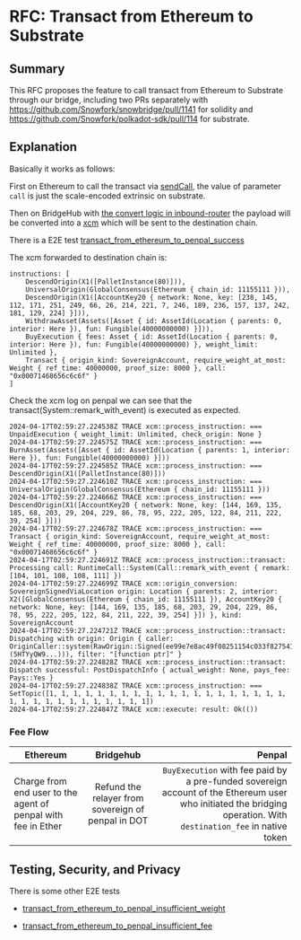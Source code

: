# RFC: Transact from Ethereum to Substrate


## Summary

This RFC proposes the feature to call transact from Ethereum to Substrate through our bridge, including two PRs separately with https://github.com/Snowfork/snowbridge/pull/1141 for solidity and https://github.com/Snowfork/polkadot-sdk/pull/114 for substrate. 

## Explanation

Basically it works as follows:

First on Ethereum to call the transact via [sendCall](https://github.com/Snowfork/snowbridge/blob/bdf4c716c3863ad7c2a83ee870c8c399919c4e26/contracts/src/Gateway.sol#L630), the value of parameter `call` is just the scale-encoded extrinsic on substrate.

Then on BridgeHub with [the convert logic in inbound-router](https://github.com/Snowfork/polkadot-sdk/blob/1cab94c80aefdf3497d69828a22ac15bd27dbb95/bridges/snowbridge/primitives/router/src/inbound/mod.rs#L341) the payload will be converted into a [xcm](https://github.com/Snowfork/polkadot-sdk/blob/1cab94c80aefdf3497d69828a22ac15bd27dbb95/bridges/snowbridge/primitives/router/src/inbound/mod.rs#L359-L370) which will be sent to the destination chain.


There is a E2E test [transact_from_ethereum_to_penpal_success](https://github.com/Snowfork/polkadot-sdk/blob/cd7a64a1ca5b8e1ea6339125c0c966065ada8e70/cumulus/parachains/integration-tests/emulated/tests/bridges/bridge-hub-rococo/src/tests/snowbridge.rs#L568)

The xcm forwarded to destination chain is:

```
instructions: [
    DescendOrigin(X1([PalletInstance(80)])), 
    UniversalOrigin(GlobalConsensus(Ethereum { chain_id: 11155111 })), 
    DescendOrigin(X1([AccountKey20 { network: None, key: [238, 145, 112, 171, 251, 249, 66, 26, 214, 221, 7, 246, 189, 236, 157, 137, 242, 181, 129, 224] }])), 
    WithdrawAsset(Assets([Asset { id: AssetId(Location { parents: 0, interior: Here }), fun: Fungible(40000000000) }])), 
    BuyExecution { fees: Asset { id: AssetId(Location { parents: 0, interior: Here }), fun: Fungible(40000000000) }, weight_limit: Unlimited }, 
    Transact { origin_kind: SovereignAccount, require_weight_at_most: Weight { ref_time: 40000000, proof_size: 8000 }, call: "0x00071468656c6c6f" }
]
```


Check the xcm log on penpal we can see that the transact(System::remark_with_event) is executed as expected.

```
2024-04-17T02:59:27.224538Z TRACE xcm::process_instruction: === UnpaidExecution { weight_limit: Unlimited, check_origin: None }
2024-04-17T02:59:27.224575Z TRACE xcm::process_instruction: === BurnAsset(Assets([Asset { id: AssetId(Location { parents: 1, interior: Here }), fun: Fungible(40000000000) }]))
2024-04-17T02:59:27.224585Z TRACE xcm::process_instruction: === DescendOrigin(X1([PalletInstance(80)]))
2024-04-17T02:59:27.224610Z TRACE xcm::process_instruction: === UniversalOrigin(GlobalConsensus(Ethereum { chain_id: 11155111 }))
2024-04-17T02:59:27.224666Z TRACE xcm::process_instruction: === DescendOrigin(X1([AccountKey20 { network: None, key: [144, 169, 135, 185, 68, 203, 29, 204, 229, 86, 78, 95, 222, 205, 122, 84, 211, 222, 39, 254] }]))
2024-04-17T02:59:27.224678Z TRACE xcm::process_instruction: === Transact { origin_kind: SovereignAccount, require_weight_at_most: Weight { ref_time: 40000000, proof_size: 8000 }, call: "0x00071468656c6c6f" }
2024-04-17T02:59:27.224691Z TRACE xcm::process_instruction::transact: Processing call: RuntimeCall::System(Call::remark_with_event { remark: [104, 101, 108, 108, 111] })
2024-04-17T02:59:27.224699Z TRACE xcm::origin_conversion: SovereignSignedViaLocation origin: Location { parents: 2, interior: X2([GlobalConsensus(Ethereum { chain_id: 11155111 }), AccountKey20 { network: None, key: [144, 169, 135, 185, 68, 203, 29, 204, 229, 86, 78, 95, 222, 205, 122, 84, 211, 222, 39, 254] }]) }, kind: SovereignAccount
2024-04-17T02:59:27.224721Z TRACE xcm::process_instruction::transact: Dispatching with origin: Origin { caller: OriginCaller::system(RawOrigin::Signed(ee99e7e8ac49f08251154c033f827541f4fb8a5b1fc4d6d9b1ab72c103bd3023 (5HTYyQW9...))), filter: "[function ptr]" }
2024-04-17T02:59:27.224828Z TRACE xcm::process_instruction::transact: Dispatch successful: PostDispatchInfo { actual_weight: None, pays_fee: Pays::Yes }
2024-04-17T02:59:27.224838Z TRACE xcm::process_instruction: === SetTopic([1, 1, 1, 1, 1, 1, 1, 1, 1, 1, 1, 1, 1, 1, 1, 1, 1, 1, 1, 1, 1, 1, 1, 1, 1, 1, 1, 1, 1, 1, 1, 1])
2024-04-17T02:59:27.224847Z TRACE xcm::execute: result: Ok(())
```

### Fee Flow


| Ethereum  | Bridgehub  | Penpal   
|----------|:-------------:|------:  
|Charge from end user to the agent of penpal with fee in Ether | Refund the relayer from sovereign of penpal in DOT | `BuyExecution` with fee paid by a pre-funded sovereign account of the Ethereum user who initiated the bridging operation. With `destination_fee` in native token

## Testing, Security, and Privacy

There is some other E2E tests

- [transact_from_ethereum_to_penpal_insufficient_weight](https://github.com/Snowfork/polkadot-sdk/blob/cd7a64a1ca5b8e1ea6339125c0c966065ada8e70/cumulus/parachains/integration-tests/emulated/tests/bridges/bridge-hub-rococo/src/tests/snowbridge.rs#L624)

- [transact_from_ethereum_to_penpal_insufficient_fee](https://github.com/Snowfork/polkadot-sdk/blob/cd7a64a1ca5b8e1ea6339125c0c966065ada8e70/cumulus/parachains/integration-tests/emulated/tests/bridges/bridge-hub-rococo/src/tests/snowbridge.rs#L665C4-L665C53)

